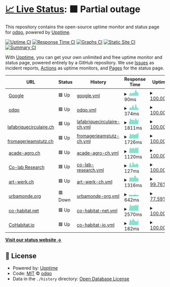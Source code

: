 # [📈 Live Status](https://odqo.github.io/upptime): <!--live status--> **🟧 Partial outage**

This repository contains the open-source uptime monitor and status page for [odqo](https://www.odqo.ch), powered by [Upptime](https://github.com/upptime/upptime).

[![Uptime CI](https://github.com/odqo/upptime/workflows/Uptime%20CI/badge.svg)](https://github.com/odqo/upptime/actions?query=workflow%3A%22Uptime+CI%22)
[![Response Time CI](https://github.com/odqo/upptime/workflows/Response%20Time%20CI/badge.svg)](https://github.com/odqo/upptime/actions?query=workflow%3A%22Response+Time+CI%22)
[![Graphs CI](https://github.com/odqo/upptime/workflows/Graphs%20CI/badge.svg)](https://github.com/odqo/upptime/actions?query=workflow%3A%22Graphs+CI%22)
[![Static Site CI](https://github.com/odqo/upptime/workflows/Static%20Site%20CI/badge.svg)](https://github.com/odqo/upptime/actions?query=workflow%3A%22Static+Site+CI%22)
[![Summary CI](https://github.com/odqo/upptime/workflows/Summary%20CI/badge.svg)](https://github.com/odqo/upptime/actions?query=workflow%3A%22Summary+CI%22)

With [Upptime](https://upptime.js.org), you can get your own unlimited and free uptime monitor and status page, powered entirely by a GitHub repository. We use [Issues](https://github.com/odqo/upptime/issues) as incident reports, [Actions](https://github.com/odqo/upptime/actions) as uptime monitors, and [Pages](https://odqo.github.io/upptime) for the status page.

<!--start: status pages-->
<!-- This summary is generated by Upptime (https://github.com/upptime/upptime) -->
<!-- Do not edit this manually, your changes will be overwritten -->
<!-- prettier-ignore -->
| URL | Status | History | Response Time | Uptime |
| --- | ------ | ------- | ------------- | ------ |
| <img alt="" src="https://icons.duckduckgo.com/ip3/www.google.com.ico" height="13"> [Google](https://www.google.com) | 🟩 Up | [google.yml](https://github.com/odqo/upptime/commits/HEAD/history/google.yml) | <details><summary><img alt="Response time graph" src="./graphs/google/response-time-week.png" height="20"> 90ms</summary><br><a href="https://odqo.github.io/upptime/history/google"><img alt="Response time 98" src="https://img.shields.io/endpoint?url=https%3A%2F%2Fraw.githubusercontent.com%2Fodqo%2Fupptime%2FHEAD%2Fapi%2Fgoogle%2Fresponse-time.json"></a><br><a href="https://odqo.github.io/upptime/history/google"><img alt="24-hour response time 84" src="https://img.shields.io/endpoint?url=https%3A%2F%2Fraw.githubusercontent.com%2Fodqo%2Fupptime%2FHEAD%2Fapi%2Fgoogle%2Fresponse-time-day.json"></a><br><a href="https://odqo.github.io/upptime/history/google"><img alt="7-day response time 90" src="https://img.shields.io/endpoint?url=https%3A%2F%2Fraw.githubusercontent.com%2Fodqo%2Fupptime%2FHEAD%2Fapi%2Fgoogle%2Fresponse-time-week.json"></a><br><a href="https://odqo.github.io/upptime/history/google"><img alt="30-day response time 95" src="https://img.shields.io/endpoint?url=https%3A%2F%2Fraw.githubusercontent.com%2Fodqo%2Fupptime%2FHEAD%2Fapi%2Fgoogle%2Fresponse-time-month.json"></a><br><a href="https://odqo.github.io/upptime/history/google"><img alt="1-year response time 106" src="https://img.shields.io/endpoint?url=https%3A%2F%2Fraw.githubusercontent.com%2Fodqo%2Fupptime%2FHEAD%2Fapi%2Fgoogle%2Fresponse-time-year.json"></a></details> | <details><summary><a href="https://odqo.github.io/upptime/history/google">100.00%</a></summary><a href="https://odqo.github.io/upptime/history/google"><img alt="All-time uptime 100.00%" src="https://img.shields.io/endpoint?url=https%3A%2F%2Fraw.githubusercontent.com%2Fodqo%2Fupptime%2FHEAD%2Fapi%2Fgoogle%2Fuptime.json"></a><br><a href="https://odqo.github.io/upptime/history/google"><img alt="24-hour uptime 100.00%" src="https://img.shields.io/endpoint?url=https%3A%2F%2Fraw.githubusercontent.com%2Fodqo%2Fupptime%2FHEAD%2Fapi%2Fgoogle%2Fuptime-day.json"></a><br><a href="https://odqo.github.io/upptime/history/google"><img alt="7-day uptime 100.00%" src="https://img.shields.io/endpoint?url=https%3A%2F%2Fraw.githubusercontent.com%2Fodqo%2Fupptime%2FHEAD%2Fapi%2Fgoogle%2Fuptime-week.json"></a><br><a href="https://odqo.github.io/upptime/history/google"><img alt="30-day uptime 100.00%" src="https://img.shields.io/endpoint?url=https%3A%2F%2Fraw.githubusercontent.com%2Fodqo%2Fupptime%2FHEAD%2Fapi%2Fgoogle%2Fuptime-month.json"></a><br><a href="https://odqo.github.io/upptime/history/google"><img alt="1-year uptime 100.00%" src="https://img.shields.io/endpoint?url=https%3A%2F%2Fraw.githubusercontent.com%2Fodqo%2Fupptime%2FHEAD%2Fapi%2Fgoogle%2Fuptime-year.json"></a></details>
| <img alt="" src="https://icons.duckduckgo.com/ip3/www.odqo.ch.ico" height="13"> [odqo](https://www.odqo.ch) | 🟩 Up | [odqo.yml](https://github.com/odqo/upptime/commits/HEAD/history/odqo.yml) | <details><summary><img alt="Response time graph" src="./graphs/odqo/response-time-week.png" height="20"> 374ms</summary><br><a href="https://odqo.github.io/upptime/history/odqo"><img alt="Response time 297" src="https://img.shields.io/endpoint?url=https%3A%2F%2Fraw.githubusercontent.com%2Fodqo%2Fupptime%2FHEAD%2Fapi%2Fodqo%2Fresponse-time.json"></a><br><a href="https://odqo.github.io/upptime/history/odqo"><img alt="24-hour response time 229" src="https://img.shields.io/endpoint?url=https%3A%2F%2Fraw.githubusercontent.com%2Fodqo%2Fupptime%2FHEAD%2Fapi%2Fodqo%2Fresponse-time-day.json"></a><br><a href="https://odqo.github.io/upptime/history/odqo"><img alt="7-day response time 374" src="https://img.shields.io/endpoint?url=https%3A%2F%2Fraw.githubusercontent.com%2Fodqo%2Fupptime%2FHEAD%2Fapi%2Fodqo%2Fresponse-time-week.json"></a><br><a href="https://odqo.github.io/upptime/history/odqo"><img alt="30-day response time 317" src="https://img.shields.io/endpoint?url=https%3A%2F%2Fraw.githubusercontent.com%2Fodqo%2Fupptime%2FHEAD%2Fapi%2Fodqo%2Fresponse-time-month.json"></a><br><a href="https://odqo.github.io/upptime/history/odqo"><img alt="1-year response time 319" src="https://img.shields.io/endpoint?url=https%3A%2F%2Fraw.githubusercontent.com%2Fodqo%2Fupptime%2FHEAD%2Fapi%2Fodqo%2Fresponse-time-year.json"></a></details> | <details><summary><a href="https://odqo.github.io/upptime/history/odqo">100.00%</a></summary><a href="https://odqo.github.io/upptime/history/odqo"><img alt="All-time uptime 100.00%" src="https://img.shields.io/endpoint?url=https%3A%2F%2Fraw.githubusercontent.com%2Fodqo%2Fupptime%2FHEAD%2Fapi%2Fodqo%2Fuptime.json"></a><br><a href="https://odqo.github.io/upptime/history/odqo"><img alt="24-hour uptime 100.00%" src="https://img.shields.io/endpoint?url=https%3A%2F%2Fraw.githubusercontent.com%2Fodqo%2Fupptime%2FHEAD%2Fapi%2Fodqo%2Fuptime-day.json"></a><br><a href="https://odqo.github.io/upptime/history/odqo"><img alt="7-day uptime 100.00%" src="https://img.shields.io/endpoint?url=https%3A%2F%2Fraw.githubusercontent.com%2Fodqo%2Fupptime%2FHEAD%2Fapi%2Fodqo%2Fuptime-week.json"></a><br><a href="https://odqo.github.io/upptime/history/odqo"><img alt="30-day uptime 100.00%" src="https://img.shields.io/endpoint?url=https%3A%2F%2Fraw.githubusercontent.com%2Fodqo%2Fupptime%2FHEAD%2Fapi%2Fodqo%2Fuptime-month.json"></a><br><a href="https://odqo.github.io/upptime/history/odqo"><img alt="1-year uptime 99.99%" src="https://img.shields.io/endpoint?url=https%3A%2F%2Fraw.githubusercontent.com%2Fodqo%2Fupptime%2FHEAD%2Fapi%2Fodqo%2Fuptime-year.json"></a></details>
| <img alt="" src="https://icons.duckduckgo.com/ip3/www.lafabriquecirculaire.ch.ico" height="13"> [lafabriquecirculaire.ch](https://www.lafabriquecirculaire.ch) | 🟩 Up | [lafabriquecirculaire-ch.yml](https://github.com/odqo/upptime/commits/HEAD/history/lafabriquecirculaire-ch.yml) | <details><summary><img alt="Response time graph" src="./graphs/lafabriquecirculaire-ch/response-time-week.png" height="20"> 1811ms</summary><br><a href="https://odqo.github.io/upptime/history/lafabriquecirculaire-ch"><img alt="Response time 1674" src="https://img.shields.io/endpoint?url=https%3A%2F%2Fraw.githubusercontent.com%2Fodqo%2Fupptime%2FHEAD%2Fapi%2Flafabriquecirculaire-ch%2Fresponse-time.json"></a><br><a href="https://odqo.github.io/upptime/history/lafabriquecirculaire-ch"><img alt="24-hour response time 1891" src="https://img.shields.io/endpoint?url=https%3A%2F%2Fraw.githubusercontent.com%2Fodqo%2Fupptime%2FHEAD%2Fapi%2Flafabriquecirculaire-ch%2Fresponse-time-day.json"></a><br><a href="https://odqo.github.io/upptime/history/lafabriquecirculaire-ch"><img alt="7-day response time 1811" src="https://img.shields.io/endpoint?url=https%3A%2F%2Fraw.githubusercontent.com%2Fodqo%2Fupptime%2FHEAD%2Fapi%2Flafabriquecirculaire-ch%2Fresponse-time-week.json"></a><br><a href="https://odqo.github.io/upptime/history/lafabriquecirculaire-ch"><img alt="30-day response time 1734" src="https://img.shields.io/endpoint?url=https%3A%2F%2Fraw.githubusercontent.com%2Fodqo%2Fupptime%2FHEAD%2Fapi%2Flafabriquecirculaire-ch%2Fresponse-time-month.json"></a><br><a href="https://odqo.github.io/upptime/history/lafabriquecirculaire-ch"><img alt="1-year response time 1732" src="https://img.shields.io/endpoint?url=https%3A%2F%2Fraw.githubusercontent.com%2Fodqo%2Fupptime%2FHEAD%2Fapi%2Flafabriquecirculaire-ch%2Fresponse-time-year.json"></a></details> | <details><summary><a href="https://odqo.github.io/upptime/history/lafabriquecirculaire-ch">100.00%</a></summary><a href="https://odqo.github.io/upptime/history/lafabriquecirculaire-ch"><img alt="All-time uptime 99.97%" src="https://img.shields.io/endpoint?url=https%3A%2F%2Fraw.githubusercontent.com%2Fodqo%2Fupptime%2FHEAD%2Fapi%2Flafabriquecirculaire-ch%2Fuptime.json"></a><br><a href="https://odqo.github.io/upptime/history/lafabriquecirculaire-ch"><img alt="24-hour uptime 100.00%" src="https://img.shields.io/endpoint?url=https%3A%2F%2Fraw.githubusercontent.com%2Fodqo%2Fupptime%2FHEAD%2Fapi%2Flafabriquecirculaire-ch%2Fuptime-day.json"></a><br><a href="https://odqo.github.io/upptime/history/lafabriquecirculaire-ch"><img alt="7-day uptime 100.00%" src="https://img.shields.io/endpoint?url=https%3A%2F%2Fraw.githubusercontent.com%2Fodqo%2Fupptime%2FHEAD%2Fapi%2Flafabriquecirculaire-ch%2Fuptime-week.json"></a><br><a href="https://odqo.github.io/upptime/history/lafabriquecirculaire-ch"><img alt="30-day uptime 100.00%" src="https://img.shields.io/endpoint?url=https%3A%2F%2Fraw.githubusercontent.com%2Fodqo%2Fupptime%2FHEAD%2Fapi%2Flafabriquecirculaire-ch%2Fuptime-month.json"></a><br><a href="https://odqo.github.io/upptime/history/lafabriquecirculaire-ch"><img alt="1-year uptime 99.97%" src="https://img.shields.io/endpoint?url=https%3A%2F%2Fraw.githubusercontent.com%2Fodqo%2Fupptime%2FHEAD%2Fapi%2Flafabriquecirculaire-ch%2Fuptime-year.json"></a></details>
| <img alt="" src="https://icons.duckduckgo.com/ip3/www.fromagerieamstutz.ch.ico" height="13"> [fromagerieamstutz.ch](https://www.fromagerieamstutz.ch) | 🟩 Up | [fromagerieamstutz-ch.yml](https://github.com/odqo/upptime/commits/HEAD/history/fromagerieamstutz-ch.yml) | <details><summary><img alt="Response time graph" src="./graphs/fromagerieamstutz-ch/response-time-week.png" height="20"> 1726ms</summary><br><a href="https://odqo.github.io/upptime/history/fromagerieamstutz-ch"><img alt="Response time 1859" src="https://img.shields.io/endpoint?url=https%3A%2F%2Fraw.githubusercontent.com%2Fodqo%2Fupptime%2FHEAD%2Fapi%2Ffromagerieamstutz-ch%2Fresponse-time.json"></a><br><a href="https://odqo.github.io/upptime/history/fromagerieamstutz-ch"><img alt="24-hour response time 2165" src="https://img.shields.io/endpoint?url=https%3A%2F%2Fraw.githubusercontent.com%2Fodqo%2Fupptime%2FHEAD%2Fapi%2Ffromagerieamstutz-ch%2Fresponse-time-day.json"></a><br><a href="https://odqo.github.io/upptime/history/fromagerieamstutz-ch"><img alt="7-day response time 1726" src="https://img.shields.io/endpoint?url=https%3A%2F%2Fraw.githubusercontent.com%2Fodqo%2Fupptime%2FHEAD%2Fapi%2Ffromagerieamstutz-ch%2Fresponse-time-week.json"></a><br><a href="https://odqo.github.io/upptime/history/fromagerieamstutz-ch"><img alt="30-day response time 1713" src="https://img.shields.io/endpoint?url=https%3A%2F%2Fraw.githubusercontent.com%2Fodqo%2Fupptime%2FHEAD%2Fapi%2Ffromagerieamstutz-ch%2Fresponse-time-month.json"></a><br><a href="https://odqo.github.io/upptime/history/fromagerieamstutz-ch"><img alt="1-year response time 2052" src="https://img.shields.io/endpoint?url=https%3A%2F%2Fraw.githubusercontent.com%2Fodqo%2Fupptime%2FHEAD%2Fapi%2Ffromagerieamstutz-ch%2Fresponse-time-year.json"></a></details> | <details><summary><a href="https://odqo.github.io/upptime/history/fromagerieamstutz-ch">100.00%</a></summary><a href="https://odqo.github.io/upptime/history/fromagerieamstutz-ch"><img alt="All-time uptime 97.61%" src="https://img.shields.io/endpoint?url=https%3A%2F%2Fraw.githubusercontent.com%2Fodqo%2Fupptime%2FHEAD%2Fapi%2Ffromagerieamstutz-ch%2Fuptime.json"></a><br><a href="https://odqo.github.io/upptime/history/fromagerieamstutz-ch"><img alt="24-hour uptime 100.00%" src="https://img.shields.io/endpoint?url=https%3A%2F%2Fraw.githubusercontent.com%2Fodqo%2Fupptime%2FHEAD%2Fapi%2Ffromagerieamstutz-ch%2Fuptime-day.json"></a><br><a href="https://odqo.github.io/upptime/history/fromagerieamstutz-ch"><img alt="7-day uptime 100.00%" src="https://img.shields.io/endpoint?url=https%3A%2F%2Fraw.githubusercontent.com%2Fodqo%2Fupptime%2FHEAD%2Fapi%2Ffromagerieamstutz-ch%2Fuptime-week.json"></a><br><a href="https://odqo.github.io/upptime/history/fromagerieamstutz-ch"><img alt="30-day uptime 100.00%" src="https://img.shields.io/endpoint?url=https%3A%2F%2Fraw.githubusercontent.com%2Fodqo%2Fupptime%2FHEAD%2Fapi%2Ffromagerieamstutz-ch%2Fuptime-month.json"></a><br><a href="https://odqo.github.io/upptime/history/fromagerieamstutz-ch"><img alt="1-year uptime 96.88%" src="https://img.shields.io/endpoint?url=https%3A%2F%2Fraw.githubusercontent.com%2Fodqo%2Fupptime%2FHEAD%2Fapi%2Ffromagerieamstutz-ch%2Fuptime-year.json"></a></details>
| <img alt="" src="https://icons.duckduckgo.com/ip3/www.acade-agro.ch.ico" height="13"> [acade-agro.ch](https://www.acade-agro.ch) | 🟩 Up | [acade-agro-ch.yml](https://github.com/odqo/upptime/commits/HEAD/history/acade-agro-ch.yml) | <details><summary><img alt="Response time graph" src="./graphs/acade-agro-ch/response-time-week.png" height="20"> 1120ms</summary><br><a href="https://odqo.github.io/upptime/history/acade-agro-ch"><img alt="Response time 1098" src="https://img.shields.io/endpoint?url=https%3A%2F%2Fraw.githubusercontent.com%2Fodqo%2Fupptime%2FHEAD%2Fapi%2Facade-agro-ch%2Fresponse-time.json"></a><br><a href="https://odqo.github.io/upptime/history/acade-agro-ch"><img alt="24-hour response time 1378" src="https://img.shields.io/endpoint?url=https%3A%2F%2Fraw.githubusercontent.com%2Fodqo%2Fupptime%2FHEAD%2Fapi%2Facade-agro-ch%2Fresponse-time-day.json"></a><br><a href="https://odqo.github.io/upptime/history/acade-agro-ch"><img alt="7-day response time 1120" src="https://img.shields.io/endpoint?url=https%3A%2F%2Fraw.githubusercontent.com%2Fodqo%2Fupptime%2FHEAD%2Fapi%2Facade-agro-ch%2Fresponse-time-week.json"></a><br><a href="https://odqo.github.io/upptime/history/acade-agro-ch"><img alt="30-day response time 1159" src="https://img.shields.io/endpoint?url=https%3A%2F%2Fraw.githubusercontent.com%2Fodqo%2Fupptime%2FHEAD%2Fapi%2Facade-agro-ch%2Fresponse-time-month.json"></a><br><a href="https://odqo.github.io/upptime/history/acade-agro-ch"><img alt="1-year response time 1142" src="https://img.shields.io/endpoint?url=https%3A%2F%2Fraw.githubusercontent.com%2Fodqo%2Fupptime%2FHEAD%2Fapi%2Facade-agro-ch%2Fresponse-time-year.json"></a></details> | <details><summary><a href="https://odqo.github.io/upptime/history/acade-agro-ch">100.00%</a></summary><a href="https://odqo.github.io/upptime/history/acade-agro-ch"><img alt="All-time uptime 99.97%" src="https://img.shields.io/endpoint?url=https%3A%2F%2Fraw.githubusercontent.com%2Fodqo%2Fupptime%2FHEAD%2Fapi%2Facade-agro-ch%2Fuptime.json"></a><br><a href="https://odqo.github.io/upptime/history/acade-agro-ch"><img alt="24-hour uptime 100.00%" src="https://img.shields.io/endpoint?url=https%3A%2F%2Fraw.githubusercontent.com%2Fodqo%2Fupptime%2FHEAD%2Fapi%2Facade-agro-ch%2Fuptime-day.json"></a><br><a href="https://odqo.github.io/upptime/history/acade-agro-ch"><img alt="7-day uptime 100.00%" src="https://img.shields.io/endpoint?url=https%3A%2F%2Fraw.githubusercontent.com%2Fodqo%2Fupptime%2FHEAD%2Fapi%2Facade-agro-ch%2Fuptime-week.json"></a><br><a href="https://odqo.github.io/upptime/history/acade-agro-ch"><img alt="30-day uptime 99.95%" src="https://img.shields.io/endpoint?url=https%3A%2F%2Fraw.githubusercontent.com%2Fodqo%2Fupptime%2FHEAD%2Fapi%2Facade-agro-ch%2Fuptime-month.json"></a><br><a href="https://odqo.github.io/upptime/history/acade-agro-ch"><img alt="1-year uptime 99.97%" src="https://img.shields.io/endpoint?url=https%3A%2F%2Fraw.githubusercontent.com%2Fodqo%2Fupptime%2FHEAD%2Fapi%2Facade-agro-ch%2Fuptime-year.json"></a></details>
| <img alt="" src="https://icons.duckduckgo.com/ip3/mapping.co-lab-research.net.ico" height="13"> [Co-lab Research](https://mapping.co-lab-research.net/) | 🟩 Up | [co-lab-research.yml](https://github.com/odqo/upptime/commits/HEAD/history/co-lab-research.yml) | <details><summary><img alt="Response time graph" src="./graphs/co-lab-research/response-time-week.png" height="20"> 127ms</summary><br><a href="https://odqo.github.io/upptime/history/co-lab-research"><img alt="Response time 134" src="https://img.shields.io/endpoint?url=https%3A%2F%2Fraw.githubusercontent.com%2Fodqo%2Fupptime%2FHEAD%2Fapi%2Fco-lab-research%2Fresponse-time.json"></a><br><a href="https://odqo.github.io/upptime/history/co-lab-research"><img alt="24-hour response time 97" src="https://img.shields.io/endpoint?url=https%3A%2F%2Fraw.githubusercontent.com%2Fodqo%2Fupptime%2FHEAD%2Fapi%2Fco-lab-research%2Fresponse-time-day.json"></a><br><a href="https://odqo.github.io/upptime/history/co-lab-research"><img alt="7-day response time 127" src="https://img.shields.io/endpoint?url=https%3A%2F%2Fraw.githubusercontent.com%2Fodqo%2Fupptime%2FHEAD%2Fapi%2Fco-lab-research%2Fresponse-time-week.json"></a><br><a href="https://odqo.github.io/upptime/history/co-lab-research"><img alt="30-day response time 138" src="https://img.shields.io/endpoint?url=https%3A%2F%2Fraw.githubusercontent.com%2Fodqo%2Fupptime%2FHEAD%2Fapi%2Fco-lab-research%2Fresponse-time-month.json"></a><br><a href="https://odqo.github.io/upptime/history/co-lab-research"><img alt="1-year response time 138" src="https://img.shields.io/endpoint?url=https%3A%2F%2Fraw.githubusercontent.com%2Fodqo%2Fupptime%2FHEAD%2Fapi%2Fco-lab-research%2Fresponse-time-year.json"></a></details> | <details><summary><a href="https://odqo.github.io/upptime/history/co-lab-research">100.00%</a></summary><a href="https://odqo.github.io/upptime/history/co-lab-research"><img alt="All-time uptime 99.99%" src="https://img.shields.io/endpoint?url=https%3A%2F%2Fraw.githubusercontent.com%2Fodqo%2Fupptime%2FHEAD%2Fapi%2Fco-lab-research%2Fuptime.json"></a><br><a href="https://odqo.github.io/upptime/history/co-lab-research"><img alt="24-hour uptime 100.00%" src="https://img.shields.io/endpoint?url=https%3A%2F%2Fraw.githubusercontent.com%2Fodqo%2Fupptime%2FHEAD%2Fapi%2Fco-lab-research%2Fuptime-day.json"></a><br><a href="https://odqo.github.io/upptime/history/co-lab-research"><img alt="7-day uptime 100.00%" src="https://img.shields.io/endpoint?url=https%3A%2F%2Fraw.githubusercontent.com%2Fodqo%2Fupptime%2FHEAD%2Fapi%2Fco-lab-research%2Fuptime-week.json"></a><br><a href="https://odqo.github.io/upptime/history/co-lab-research"><img alt="30-day uptime 100.00%" src="https://img.shields.io/endpoint?url=https%3A%2F%2Fraw.githubusercontent.com%2Fodqo%2Fupptime%2FHEAD%2Fapi%2Fco-lab-research%2Fuptime-month.json"></a><br><a href="https://odqo.github.io/upptime/history/co-lab-research"><img alt="1-year uptime 99.99%" src="https://img.shields.io/endpoint?url=https%3A%2F%2Fraw.githubusercontent.com%2Fodqo%2Fupptime%2FHEAD%2Fapi%2Fco-lab-research%2Fuptime-year.json"></a></details>
| <img alt="" src="https://icons.duckduckgo.com/ip3/www.art-werk.ch.ico" height="13"> [art-werk.ch](https://www.art-werk.ch) | 🟩 Up | [art-werk-ch.yml](https://github.com/odqo/upptime/commits/HEAD/history/art-werk-ch.yml) | <details><summary><img alt="Response time graph" src="./graphs/art-werk-ch/response-time-week.png" height="20"> 1316ms</summary><br><a href="https://odqo.github.io/upptime/history/art-werk-ch"><img alt="Response time 1211" src="https://img.shields.io/endpoint?url=https%3A%2F%2Fraw.githubusercontent.com%2Fodqo%2Fupptime%2FHEAD%2Fapi%2Fart-werk-ch%2Fresponse-time.json"></a><br><a href="https://odqo.github.io/upptime/history/art-werk-ch"><img alt="24-hour response time 1230" src="https://img.shields.io/endpoint?url=https%3A%2F%2Fraw.githubusercontent.com%2Fodqo%2Fupptime%2FHEAD%2Fapi%2Fart-werk-ch%2Fresponse-time-day.json"></a><br><a href="https://odqo.github.io/upptime/history/art-werk-ch"><img alt="7-day response time 1316" src="https://img.shields.io/endpoint?url=https%3A%2F%2Fraw.githubusercontent.com%2Fodqo%2Fupptime%2FHEAD%2Fapi%2Fart-werk-ch%2Fresponse-time-week.json"></a><br><a href="https://odqo.github.io/upptime/history/art-werk-ch"><img alt="30-day response time 1320" src="https://img.shields.io/endpoint?url=https%3A%2F%2Fraw.githubusercontent.com%2Fodqo%2Fupptime%2FHEAD%2Fapi%2Fart-werk-ch%2Fresponse-time-month.json"></a><br><a href="https://odqo.github.io/upptime/history/art-werk-ch"><img alt="1-year response time 1262" src="https://img.shields.io/endpoint?url=https%3A%2F%2Fraw.githubusercontent.com%2Fodqo%2Fupptime%2FHEAD%2Fapi%2Fart-werk-ch%2Fresponse-time-year.json"></a></details> | <details><summary><a href="https://odqo.github.io/upptime/history/art-werk-ch">99.76%</a></summary><a href="https://odqo.github.io/upptime/history/art-werk-ch"><img alt="All-time uptime 99.96%" src="https://img.shields.io/endpoint?url=https%3A%2F%2Fraw.githubusercontent.com%2Fodqo%2Fupptime%2FHEAD%2Fapi%2Fart-werk-ch%2Fuptime.json"></a><br><a href="https://odqo.github.io/upptime/history/art-werk-ch"><img alt="24-hour uptime 100.00%" src="https://img.shields.io/endpoint?url=https%3A%2F%2Fraw.githubusercontent.com%2Fodqo%2Fupptime%2FHEAD%2Fapi%2Fart-werk-ch%2Fuptime-day.json"></a><br><a href="https://odqo.github.io/upptime/history/art-werk-ch"><img alt="7-day uptime 99.76%" src="https://img.shields.io/endpoint?url=https%3A%2F%2Fraw.githubusercontent.com%2Fodqo%2Fupptime%2FHEAD%2Fapi%2Fart-werk-ch%2Fuptime-week.json"></a><br><a href="https://odqo.github.io/upptime/history/art-werk-ch"><img alt="30-day uptime 99.95%" src="https://img.shields.io/endpoint?url=https%3A%2F%2Fraw.githubusercontent.com%2Fodqo%2Fupptime%2FHEAD%2Fapi%2Fart-werk-ch%2Fuptime-month.json"></a><br><a href="https://odqo.github.io/upptime/history/art-werk-ch"><img alt="1-year uptime 99.95%" src="https://img.shields.io/endpoint?url=https%3A%2F%2Fraw.githubusercontent.com%2Fodqo%2Fupptime%2FHEAD%2Fapi%2Fart-werk-ch%2Fuptime-year.json"></a></details>
| <img alt="" src="https://icons.duckduckgo.com/ip3/www.urbamonde.org.ico" height="13"> [urbamonde.org](https://www.urbamonde.org) | 🟥 Down | [urbamonde-org.yml](https://github.com/odqo/upptime/commits/HEAD/history/urbamonde-org.yml) | <details><summary><img alt="Response time graph" src="./graphs/urbamonde-org/response-time-week.png" height="20"> 642ms</summary><br><a href="https://odqo.github.io/upptime/history/urbamonde-org"><img alt="Response time 716" src="https://img.shields.io/endpoint?url=https%3A%2F%2Fraw.githubusercontent.com%2Fodqo%2Fupptime%2FHEAD%2Fapi%2Furbamonde-org%2Fresponse-time.json"></a><br><a href="https://odqo.github.io/upptime/history/urbamonde-org"><img alt="24-hour response time 600" src="https://img.shields.io/endpoint?url=https%3A%2F%2Fraw.githubusercontent.com%2Fodqo%2Fupptime%2FHEAD%2Fapi%2Furbamonde-org%2Fresponse-time-day.json"></a><br><a href="https://odqo.github.io/upptime/history/urbamonde-org"><img alt="7-day response time 642" src="https://img.shields.io/endpoint?url=https%3A%2F%2Fraw.githubusercontent.com%2Fodqo%2Fupptime%2FHEAD%2Fapi%2Furbamonde-org%2Fresponse-time-week.json"></a><br><a href="https://odqo.github.io/upptime/history/urbamonde-org"><img alt="30-day response time 671" src="https://img.shields.io/endpoint?url=https%3A%2F%2Fraw.githubusercontent.com%2Fodqo%2Fupptime%2FHEAD%2Fapi%2Furbamonde-org%2Fresponse-time-month.json"></a><br><a href="https://odqo.github.io/upptime/history/urbamonde-org"><img alt="1-year response time 707" src="https://img.shields.io/endpoint?url=https%3A%2F%2Fraw.githubusercontent.com%2Fodqo%2Fupptime%2FHEAD%2Fapi%2Furbamonde-org%2Fresponse-time-year.json"></a></details> | <details><summary><a href="https://odqo.github.io/upptime/history/urbamonde-org">77.59%</a></summary><a href="https://odqo.github.io/upptime/history/urbamonde-org"><img alt="All-time uptime 99.50%" src="https://img.shields.io/endpoint?url=https%3A%2F%2Fraw.githubusercontent.com%2Fodqo%2Fupptime%2FHEAD%2Fapi%2Furbamonde-org%2Fuptime.json"></a><br><a href="https://odqo.github.io/upptime/history/urbamonde-org"><img alt="24-hour uptime 47.05%" src="https://img.shields.io/endpoint?url=https%3A%2F%2Fraw.githubusercontent.com%2Fodqo%2Fupptime%2FHEAD%2Fapi%2Furbamonde-org%2Fuptime-day.json"></a><br><a href="https://odqo.github.io/upptime/history/urbamonde-org"><img alt="7-day uptime 77.59%" src="https://img.shields.io/endpoint?url=https%3A%2F%2Fraw.githubusercontent.com%2Fodqo%2Fupptime%2FHEAD%2Fapi%2Furbamonde-org%2Fuptime-week.json"></a><br><a href="https://odqo.github.io/upptime/history/urbamonde-org"><img alt="30-day uptime 94.12%" src="https://img.shields.io/endpoint?url=https%3A%2F%2Fraw.githubusercontent.com%2Fodqo%2Fupptime%2FHEAD%2Fapi%2Furbamonde-org%2Fuptime-month.json"></a><br><a href="https://odqo.github.io/upptime/history/urbamonde-org"><img alt="1-year uptime 99.34%" src="https://img.shields.io/endpoint?url=https%3A%2F%2Fraw.githubusercontent.com%2Fodqo%2Fupptime%2FHEAD%2Fapi%2Furbamonde-org%2Fuptime-year.json"></a></details>
| <img alt="" src="https://icons.duckduckgo.com/ip3/www.co-habitat.net.ico" height="13"> [co-habitat.net](https://www.co-habitat.net) | 🟩 Up | [co-habitat-net.yml](https://github.com/odqo/upptime/commits/HEAD/history/co-habitat-net.yml) | <details><summary><img alt="Response time graph" src="./graphs/co-habitat-net/response-time-week.png" height="20"> 2570ms</summary><br><a href="https://odqo.github.io/upptime/history/co-habitat-net"><img alt="Response time 1230" src="https://img.shields.io/endpoint?url=https%3A%2F%2Fraw.githubusercontent.com%2Fodqo%2Fupptime%2FHEAD%2Fapi%2Fco-habitat-net%2Fresponse-time.json"></a><br><a href="https://odqo.github.io/upptime/history/co-habitat-net"><img alt="24-hour response time 2955" src="https://img.shields.io/endpoint?url=https%3A%2F%2Fraw.githubusercontent.com%2Fodqo%2Fupptime%2FHEAD%2Fapi%2Fco-habitat-net%2Fresponse-time-day.json"></a><br><a href="https://odqo.github.io/upptime/history/co-habitat-net"><img alt="7-day response time 2570" src="https://img.shields.io/endpoint?url=https%3A%2F%2Fraw.githubusercontent.com%2Fodqo%2Fupptime%2FHEAD%2Fapi%2Fco-habitat-net%2Fresponse-time-week.json"></a><br><a href="https://odqo.github.io/upptime/history/co-habitat-net"><img alt="30-day response time 2424" src="https://img.shields.io/endpoint?url=https%3A%2F%2Fraw.githubusercontent.com%2Fodqo%2Fupptime%2FHEAD%2Fapi%2Fco-habitat-net%2Fresponse-time-month.json"></a><br><a href="https://odqo.github.io/upptime/history/co-habitat-net"><img alt="1-year response time 1317" src="https://img.shields.io/endpoint?url=https%3A%2F%2Fraw.githubusercontent.com%2Fodqo%2Fupptime%2FHEAD%2Fapi%2Fco-habitat-net%2Fresponse-time-year.json"></a></details> | <details><summary><a href="https://odqo.github.io/upptime/history/co-habitat-net">100.00%</a></summary><a href="https://odqo.github.io/upptime/history/co-habitat-net"><img alt="All-time uptime 95.80%" src="https://img.shields.io/endpoint?url=https%3A%2F%2Fraw.githubusercontent.com%2Fodqo%2Fupptime%2FHEAD%2Fapi%2Fco-habitat-net%2Fuptime.json"></a><br><a href="https://odqo.github.io/upptime/history/co-habitat-net"><img alt="24-hour uptime 100.00%" src="https://img.shields.io/endpoint?url=https%3A%2F%2Fraw.githubusercontent.com%2Fodqo%2Fupptime%2FHEAD%2Fapi%2Fco-habitat-net%2Fuptime-day.json"></a><br><a href="https://odqo.github.io/upptime/history/co-habitat-net"><img alt="7-day uptime 100.00%" src="https://img.shields.io/endpoint?url=https%3A%2F%2Fraw.githubusercontent.com%2Fodqo%2Fupptime%2FHEAD%2Fapi%2Fco-habitat-net%2Fuptime-week.json"></a><br><a href="https://odqo.github.io/upptime/history/co-habitat-net"><img alt="30-day uptime 100.00%" src="https://img.shields.io/endpoint?url=https%3A%2F%2Fraw.githubusercontent.com%2Fodqo%2Fupptime%2FHEAD%2Fapi%2Fco-habitat-net%2Fuptime-month.json"></a><br><a href="https://odqo.github.io/upptime/history/co-habitat-net"><img alt="1-year uptime 94.49%" src="https://img.shields.io/endpoint?url=https%3A%2F%2Fraw.githubusercontent.com%2Fodqo%2Fupptime%2FHEAD%2Fapi%2Fco-habitat-net%2Fuptime-year.json"></a></details>
| <img alt="" src="https://icons.duckduckgo.com/ip3/www.cohabitat.io.ico" height="13"> [CoHabitat.io](https://www.cohabitat.io) | 🟩 Up | [co-habitat-io.yml](https://github.com/odqo/upptime/commits/HEAD/history/co-habitat-io.yml) | <details><summary><img alt="Response time graph" src="./graphs/co-habitat-io/response-time-week.png" height="20"> 182ms</summary><br><a href="https://odqo.github.io/upptime/history/co-habitat-io"><img alt="Response time 146" src="https://img.shields.io/endpoint?url=https%3A%2F%2Fraw.githubusercontent.com%2Fodqo%2Fupptime%2FHEAD%2Fapi%2Fco-habitat-io%2Fresponse-time.json"></a><br><a href="https://odqo.github.io/upptime/history/co-habitat-io"><img alt="24-hour response time 204" src="https://img.shields.io/endpoint?url=https%3A%2F%2Fraw.githubusercontent.com%2Fodqo%2Fupptime%2FHEAD%2Fapi%2Fco-habitat-io%2Fresponse-time-day.json"></a><br><a href="https://odqo.github.io/upptime/history/co-habitat-io"><img alt="7-day response time 182" src="https://img.shields.io/endpoint?url=https%3A%2F%2Fraw.githubusercontent.com%2Fodqo%2Fupptime%2FHEAD%2Fapi%2Fco-habitat-io%2Fresponse-time-week.json"></a><br><a href="https://odqo.github.io/upptime/history/co-habitat-io"><img alt="30-day response time 189" src="https://img.shields.io/endpoint?url=https%3A%2F%2Fraw.githubusercontent.com%2Fodqo%2Fupptime%2FHEAD%2Fapi%2Fco-habitat-io%2Fresponse-time-month.json"></a><br><a href="https://odqo.github.io/upptime/history/co-habitat-io"><img alt="1-year response time 154" src="https://img.shields.io/endpoint?url=https%3A%2F%2Fraw.githubusercontent.com%2Fodqo%2Fupptime%2FHEAD%2Fapi%2Fco-habitat-io%2Fresponse-time-year.json"></a></details> | <details><summary><a href="https://odqo.github.io/upptime/history/co-habitat-io">100.00%</a></summary><a href="https://odqo.github.io/upptime/history/co-habitat-io"><img alt="All-time uptime 100.00%" src="https://img.shields.io/endpoint?url=https%3A%2F%2Fraw.githubusercontent.com%2Fodqo%2Fupptime%2FHEAD%2Fapi%2Fco-habitat-io%2Fuptime.json"></a><br><a href="https://odqo.github.io/upptime/history/co-habitat-io"><img alt="24-hour uptime 100.00%" src="https://img.shields.io/endpoint?url=https%3A%2F%2Fraw.githubusercontent.com%2Fodqo%2Fupptime%2FHEAD%2Fapi%2Fco-habitat-io%2Fuptime-day.json"></a><br><a href="https://odqo.github.io/upptime/history/co-habitat-io"><img alt="7-day uptime 100.00%" src="https://img.shields.io/endpoint?url=https%3A%2F%2Fraw.githubusercontent.com%2Fodqo%2Fupptime%2FHEAD%2Fapi%2Fco-habitat-io%2Fuptime-week.json"></a><br><a href="https://odqo.github.io/upptime/history/co-habitat-io"><img alt="30-day uptime 100.00%" src="https://img.shields.io/endpoint?url=https%3A%2F%2Fraw.githubusercontent.com%2Fodqo%2Fupptime%2FHEAD%2Fapi%2Fco-habitat-io%2Fuptime-month.json"></a><br><a href="https://odqo.github.io/upptime/history/co-habitat-io"><img alt="1-year uptime 99.99%" src="https://img.shields.io/endpoint?url=https%3A%2F%2Fraw.githubusercontent.com%2Fodqo%2Fupptime%2FHEAD%2Fapi%2Fco-habitat-io%2Fuptime-year.json"></a></details>

<!--end: status pages-->

[**Visit our status website →**](https://odqo.github.io/upptime)

## 📄 License

- Powered by: [Upptime](https://github.com/upptime/upptime)
- Code: [MIT](./LICENSE) © [odqo](https://www.odqo.ch)
- Data in the `./history` directory: [Open Database License](https://opendatacommons.org/licenses/odbl/1-0/)
